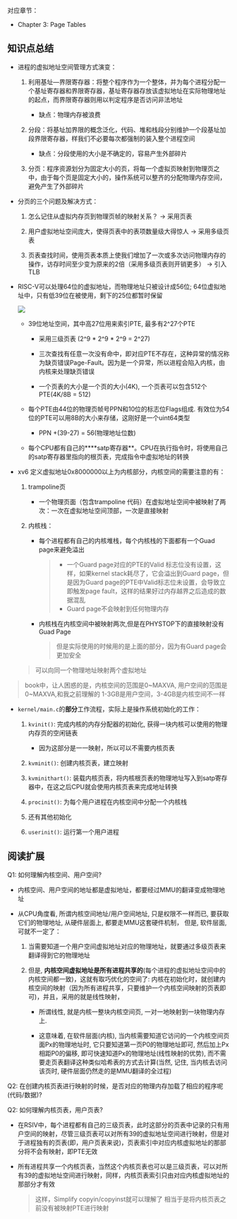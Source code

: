 对应章节：

- Chapter 3: Page Tables


## 知识点总结

- 进程的虚拟地址空间管理方式演变：

    1. 利用基址—界限寄存器：将整个程序作为一个整体，并为每个进程分配一个基址寄存器和界限寄存器，基址寄存器存放该虚拟地址在实际物理地址的起点，而界限寄存器则用以判定程序是否访问非法地址

        - 缺点：物理内存被浪费

    2. 分段：将基址加界限的概念泛化，代码、堆和栈段分别维护一个段基址加段界限寄存器，样我们不必要每次都强制的装入整个进程空间

        - 缺点：分段使用的大小是不确定的，容易产生外部碎片

    3. 分页：程序资源划分为固定大小的页，将每一个虚拟页映射到物理页之中，由于每个页是固定大小的，操作系统可以整齐的分配物理内存空间，避免产生了外部碎片

- 分页的三个问题及解决方式：

    1. 怎么记住从虚拟内存页到物理页帧的映射关系？ -> 采用页表

    2. 用户虚拟地址空间庞大，使得页表中的表项数量级大得惊人 -> 采用多级页表

    3. 页表查找时间，使用页表本质上使我们增加了一次或多次访问物理内存的操作，访存时间至少变为原来的2倍（采用多级页表则开销更多） -> 引入TLB

- RISC-V可以处理64位的虚拟地址，而物理地址只被设计成56位; 64位虚拟地址中，只有低39位在被使用，剩下的25位都暂时保留

    ![](https://pic3.zhimg.com/80/v2-b6e8b93e3a459dd7f3b4c044322e5ace_720w.webp)

    - 39位地址空间，其中高27位用来索引PTE, 最多有2^27个PTE

         - 采用三级页表 (2^9 * 2^9 * 2^9 = 2^27)

         - 三次查找有任意一次没有命中，即对应PTE不存在，这种异常的情况称为缺页错误Page-Fault。因为是一个异常，所以进程会陷入内核，由内核来处理缺页错误

         - 一个页表的大小是一个页的大小(4K), 一个页表可以包含512个PTE(4K/8B = 512)
    
    - 每个PTE由44位的物理页帧号PPN和10位的标志位Flags组成. 有效位为54位的PTE可以用8B的大小来存储，这刚好是一个uint64类型

        - PPN +(39-27) = 56(物理地址位数)
    
    - 每个CPU都有自己的****satp寄存器**。CPU在执行指令时，将使用自己的satp寄存器里指向的根页表，完成指令中虚拟地址的转换


- xv6 定义虚拟地址0x8000000以上为内核部分，内核空间的需要注意的有：

    1. trampoline页

        - 一个物理页面（包含trampoline 代码）在虚拟地址空间中被映射了两次：一次在虚拟地址空间顶部，一次是直接映射
     
    2. 内核栈：

        - 每个进程都有自己的内核堆栈，每个内核栈的下面都有一个Guad page来避免溢出

            > - 一个Guard page对应的PTE的Valid 标志位没有设置，这样，如果kernel stack耗尽了，它会溢出到Guard page，但是因为Guard page的PTE中Valid标志位未设置，会导致立即触发page fault，这样的结果好过内存越界之后造成的数据混乱
            > - Guard page不会映射到任何物理内存

        - 内核栈在内核空间中被映射两次,但是在PHYSTOP下的直接映射没有Guad Page

            > 但是实际使用的时候用的是上面的部分，因为有Guard page会更加安全

    >可以向同一个物理地址映射两个虚拟地址

> book中，让人困惑的是，内核空间的范围是0\~MAXVA, 用户空间的范围是0\~MAXVA,和我之前理解的
1-3GB是用户空间，3-4GB是内核空间不一样

-  `kernel/main.c`的**部分**工作流程，实际上是操作系统初始化的工作：

    1. `kvinit()`: 完成内核的内存分配器的初始化, 获得一块内核可以使用的物理内存页的空闲链表

        - 因为这部分是一一映射，所以可以不需要内核页表

    2. `kvminit()`: 创建内核页表，建立映射

    3. `kvminithart()`: 装载内核页表，将内核根页表的物理地址写入到satp寄存器中，在这之后CPU就会使用内核页表来完成地址转换

    4. `procinit()`: 为每个用户进程在内核空间中分配一个内核栈

    5. 还有其他初始化

    6. `userinit()`: 运行第一个用户进程



## 阅读扩展

Q1: 如何理解内核空间、用户空间?

- 内核空间、用户空间的地址都是虚拟地址，都要经过MMU的翻译变成物理地址

- 从CPU角度看, 所谓内核空间地址/用户空间地址, 只是权限不一样而已,  要获取它们的物理地址, 从硬件层面上, 都要走MMU这套硬件机制， 但是, 软件层面,  可就不一定了：

    1. 当需要知道一个用户空间虚拟地址对应的物理地址，就要通过多级页表来翻译得到它的物理地址
    
    2.  但是, **内核空间虚拟地址是所有进程共享的**(每个进程的虚拟地址空间中的内核空间都一致)，这就有取巧优化的空间了: 内核在初始化时，就创建内核空间的映射（因为所有进程共享，只要维护一个内核空间映射的页表即可)，并且，采用的就是线性映射，
    
        - 所谓线性, 就是内核一整块内核空间页, 一对一地映射到一块物理内存上.  
        
        - 这意味着, 在软件层面(内核),  当内核需要知道它访问的一个内核空间页面Px的物理地址时, 它只要知道第一页P0的物理地址即可, 然后加上Px相距P0的偏移,  即可快速知道Px的物理地址(线性映射的优势), 而不需要走页表翻译这种类似哈希表的方式去计算(当然, 记住,  当内核去访问该页时, 硬件层面仍然走的是MMU翻译的全过程)

Q2: 在创建内核页表进行映射的时候，是否对应的物理内存加载了相应的程序呢(代码/数据)?

Q2: 如何理解内核页表，用户页表?

- 在RSIV中，每个进程都有自己的三级页表，此时这部分的页表中记录的只有用户空间的映射，尽管三级页表可以对所有39的虚拟地址空间进行映射，但是对于进程独有的页表(即，用户页表来说)，页表索引中对应内核虚拟地址的那部分将不会有映射，即PTE无效 

- 所有进程共享一个内核页表，当然这个内核页表也可以是三级页表，可以对所有39的虚拟地址空间进行映射，同样，内核页表索引只由对应内核虚拟地址的那部分才有效

    > 这样，Simplify copyin/copyinst就可以理解了
    > 相当于是将内核页表之前没有被映射PTE进行映射